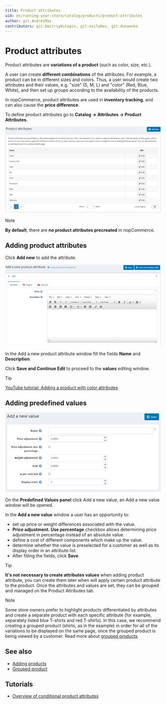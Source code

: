 ```yaml
---
title: Product attributes
uid: en/running-your-store/catalog/products/product-attributes
author: git.AndreiMaz
contributors: git.DmitriyKulagin, git.exileDev, git.dunaenko
---
```


# Product attributes

Product attributes are **variations of a product** (such as color, size, etc.).

A user can create **different combinations** of the attributes. For example, a product can be in different sizes and colors. Thus, a user would create two attributes and their values, e.g. "size" (S, M, L) and "color" (Red, Blue, White), and then set up groups according to the availability of the products.

In nopCommerce, product attributes are used in **inventory tracking**, and can also cause the **price difference**.

To define product attributes go to **Catalog → Attributes → Product Attributes.**

![product_attributes](_static/product-attributes/product_attributes.png)

> [!NOTE]
> 
> **By default**, there are **no product attributes precreated** in nopCommerce.

## Adding product attributes

Click **Add new** to add the attribute.

![add_a_new_product_attribute](_static/product-attributes/add_a_new_product_attribute.png)

In the Add a new product attribute window fill the fields **Name** and **Description**.

Click **Save and Continue Edit** to proceed to the **values** editing window.

> [!TIP]
> 
> [YouTube tutorial: Adding a product with color attributes](https://youtu.be/QihipwQ61YU)

## Adding predefined values

![add_a_new_value](_static/product-attributes/add_a_new_value.png)

On the **Predefined Values panel** click Add a new value, an Add a new value window will be opened.

In the **Add a new value** window a user has an opportunity to:

- set up price or weight differences associated with the value.
- **Price adjustment. Use percentage** checkbox allows determining price adjustment in percentage instead of an absolute value.
- define a cost of different components which make up the value.
- determine whether the value is preselected for a customer as well as its display order in an attribute list.
- After filling the fields, click **Save**.

> [!TIP]
> 
> **It's not necessary to create attributes values** when adding product attribute, you can create them later when will apply certain product attribute to the product. 
> Once the attributes and values are set, they can be grouped and managed on the Product Attributes tab.

> [!NOTE]
> 
> Some store owners prefer to highlight products differentiated by attributes and create a separate product with each specific attribute (for example, separately listed blue T-shirts and red T-shirts). In this case, we recommend creating a grouped product (shirts, as in the example) in order for all of the variations to be displayed on the same page, once the grouped product is being viewed by a customer. Read more about [grouped products](xref:en/running-your-store/catalog/products/grouped-products-variants).

## See also

- [Adding products](xref:en/running-your-store/catalog/products/add-product-for-beginners)
- [Grouped product](xref:en/running-your-store/catalog/products/grouped-products-variants)

## Tutorials

- [Overview of conditional product attributes](https://www.youtube.com/watch?v=eIdHVcEdos8&t=55s)
